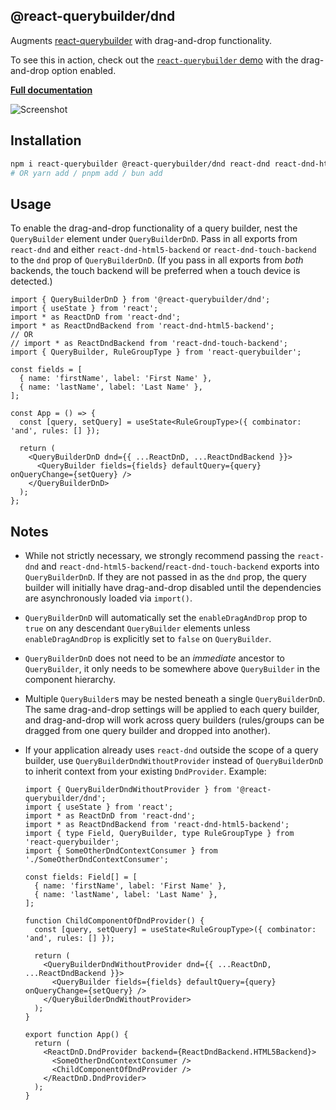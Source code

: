 ## @react-querybuilder/dnd

Augments [react-querybuilder](https://npmjs.com/package/react-querybuilder) with drag-and-drop functionality.

To see this in action, check out the [`react-querybuilder` demo](https://react-querybuilder.js.org/demo#enableDragAndDrop=true) with the drag-and-drop option enabled.

**[Full documentation](https://react-querybuilder.js.org/)**

![Screenshot](../../_assets/screenshot-dnd.png)

## Installation

```bash
npm i react-querybuilder @react-querybuilder/dnd react-dnd react-dnd-html5-backend
# OR yarn add / pnpm add / bun add
```

## Usage

To enable the drag-and-drop functionality of a query builder, nest the `QueryBuilder` element under `QueryBuilderDnD`. Pass in all exports from `react-dnd` and either `react-dnd-html5-backend` or `react-dnd-touch-backend` to the `dnd` prop of `QueryBuilderDnD`. (If you pass in all exports from _both_ backends, the touch backend will be preferred when a touch device is detected.)

```tsx
import { QueryBuilderDnD } from '@react-querybuilder/dnd';
import { useState } from 'react';
import * as ReactDnD from 'react-dnd';
import * as ReactDndBackend from 'react-dnd-html5-backend';
// OR
// import * as ReactDndBackend from 'react-dnd-touch-backend';
import { QueryBuilder, RuleGroupType } from 'react-querybuilder';

const fields = [
  { name: 'firstName', label: 'First Name' },
  { name: 'lastName', label: 'Last Name' },
];

const App = () => {
  const [query, setQuery] = useState<RuleGroupType>({ combinator: 'and', rules: [] });

  return (
    <QueryBuilderDnD dnd={{ ...ReactDnD, ...ReactDndBackend }}>
      <QueryBuilder fields={fields} defaultQuery={query} onQueryChange={setQuery} />
    </QueryBuilderDnD>
  );
};
```

## Notes

- While not strictly necessary, we strongly recommend passing the `react-dnd` and `react-dnd-html5-backend`/`react-dnd-touch-backend` exports into `QueryBuilderDnD`. If they are not passed in as the `dnd` prop, the query builder will initially have drag-and-drop disabled until the dependencies are asynchronously loaded via `import()`.
- `QueryBuilderDnD` will automatically set the `enableDragAndDrop` prop to `true` on any descendant `QueryBuilder` elements unless `enableDragAndDrop` is explicitly set to `false` on `QueryBuilder`.
- `QueryBuilderDnD` does not need to be an _immediate_ ancestor to `QueryBuilder`, it only needs to be somewhere above `QueryBuilder` in the component hierarchy.
- Multiple `QueryBuilder`s may be nested beneath a single `QueryBuilderDnD`. The same drag-and-drop settings will be applied to each query builder, and drag-and-drop will work across query builders (rules/groups can be dragged from one query builder and dropped into another).
- If your application already uses `react-dnd` outside the scope of a query builder, use `QueryBuilderDndWithoutProvider` instead of `QueryBuilderDnD` to inherit context from your existing `DndProvider`. Example:

  ```tsx
  import { QueryBuilderDndWithoutProvider } from '@react-querybuilder/dnd';
  import { useState } from 'react';
  import * as ReactDnD from 'react-dnd';
  import * as ReactDndBackend from 'react-dnd-html5-backend';
  import { type Field, QueryBuilder, type RuleGroupType } from 'react-querybuilder';
  import { SomeOtherDndContextConsumer } from './SomeOtherDndContextConsumer';

  const fields: Field[] = [
    { name: 'firstName', label: 'First Name' },
    { name: 'lastName', label: 'Last Name' },
  ];

  function ChildComponentOfDndProvider() {
    const [query, setQuery] = useState<RuleGroupType>({ combinator: 'and', rules: [] });

    return (
      <QueryBuilderDndWithoutProvider dnd={{ ...ReactDnD, ...ReactDndBackend }}>
        <QueryBuilder fields={fields} defaultQuery={query} onQueryChange={setQuery} />
      </QueryBuilderDndWithoutProvider>
    );
  }

  export function App() {
    return (
      <ReactDnD.DndProvider backend={ReactDndBackend.HTML5Backend}>
        <SomeOtherDndContextConsumer />
        <ChildComponentOfDndProvider />
      </ReactDnD.DndProvider>
    );
  }
  ```
